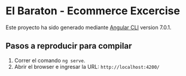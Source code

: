 # El Baraton - Ecommerce Excercise

Este proyecto ha sido generado mediante [Angular CLI](https://github.com/angular/angular-cli) version 7.0.1.

## Pasos a reproducir para compilar

1. Correr el comando `ng serve`. 
2. Abrir el browser e ingresar la URL: `http://localhost:4200/`
